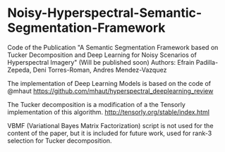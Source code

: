 # Noisy-Hyperspectral-Semantic-Segmentation-Framework
Code of the Publication "A Semantic Segmentation Framework based on Tucker Decomposition and Deep Learning for Noisy Scenarios of Hyperspectral Imagery" (Will be published soon)
Authors: Efrain Padilla-Zepeda, Deni Torres-Roman, Andres Mendez-Vazquez

The implementation of Deep Learning Models is based on the code of @mhaut https://github.com/mhaut/hyperspectral_deeplearning_review

The Tucker decomposition is a modification of a the Tensorly implementation of this algorithm. http://tensorly.org/stable/index.html

VBMF (Variational Bayes Matrix Factorization) script is not used for the content of the paper, but it is included for future work, used for rank-3 selection for Tucker decomposition.
